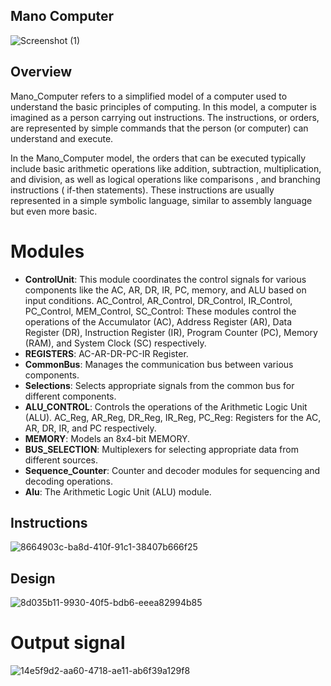  ## Mano Computer
![Screenshot (1)](https://github.com/mohamed778-mo/Mano_Computer_project/assets/137796091/3ef2a44a-68bb-4b61-acb5-76072ae3439a)


## Overview

Mano_Computer refers to a simplified model of a computer used to understand the basic principles of computing. In this model, a computer is imagined as a person carrying out instructions. The instructions, or orders, are represented by simple commands that the person (or computer) can understand and execute.

In the Mano_Computer model, the orders that can be executed typically include basic arithmetic operations like addition, subtraction, multiplication, and division, as well as logical operations like comparisons , and branching instructions ( if-then statements). These instructions are usually represented in a simple symbolic language, similar to assembly language but even more basic.

# Modules
- **ControlUnit**: This module coordinates the control signals for various components like the AC, AR, DR, IR, PC, memory, and ALU based on input conditions.
AC_Control, AR_Control, DR_Control, IR_Control, PC_Control, MEM_Control, SC_Control: These modules control the operations of the Accumulator (AC), Address Register (AR), Data Register (DR), Instruction Register (IR), Program Counter (PC), Memory (RAM), and System Clock (SC) respectively.
- **REGISTERS**: AC-AR-DR-PC-IR Register.
- **CommonBus**: Manages the communication bus between various components.
- **Selections**: Selects appropriate signals from the common bus for different components.
- **ALU_CONTROL**: Controls the operations of the Arithmetic Logic Unit (ALU).
AC_Reg, AR_Reg, DR_Reg, IR_Reg, PC_Reg: Registers for the AC, AR, DR, IR, and PC respectively.
- **MEMORY**: Models an 8x4-bit MEMORY.
- **BUS_SELECTION**: Multiplexers for selecting appropriate data from different sources.
- **Sequence_Counter**: Counter and decoder modules for sequencing and decoding operations.
- **Alu**: The Arithmetic Logic Unit (ALU) module.

## Instructions
![8664903c-ba8d-410f-91c1-38407b666f25](https://github.com/mohamed778-mo/Mano_Computer_project/assets/137796091/b5e83d04-af0f-4e23-8bbc-3719556847f9)



## Design

![8d035b11-9930-40f5-bdb6-eeea82994b85](https://github.com/mohamed778-mo/Mano_Computer_project/assets/137796091/7a63a359-7f88-4663-a8d0-db6ac0344a88)


# Output signal
![14e5f9d2-aa60-4718-ae11-ab6f39a129f8](https://github.com/mohamed778-mo/Mano_Computer_project/assets/137796091/2e51e159-16d3-461a-ae4e-31d4426d9fa3)

